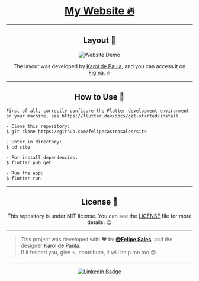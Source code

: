 <h1 align="center"><a href="https://felipecastrosales.com">My Website 🔥</a></h1>

---

<h2 align="center">Layout 🎨</h2>

   <p align="center">
      <img alt="Website Demo" title="Website Demo" src=".github/capa.png" />
   </p>

   <p align="center">
      The layout was developed by <a href="https://www.instagram.com/_kaamarketing/">Karol de Paula</a>, and you can access it on <a href="https://www.figma.com/file/kbTqwqaMPLWO9EyPhHI0sl/Felipe-Sales-%7C-Portf%C3%B3lio?node-id=0%3A1">Figma</a>. 🔥
   </p>

---

<h2 align="center">How to Use 🤔</h2>

   ```
   First of all, correctly configure the Flutter development environment on your machine, see https://flutter.dev/docs/get-started/install
   
   - Clone this repository:
   $ git clone https://github.com/felipecastrosales/site

   - Enter in directory:
   $ cd site

   - For install dependencies:
   $ flutter pub get

   - Run the app: 
   $ flutter run
   ```

---

<h2 align="center">License 📝</h2>

<p align="center">
   This repository is under MIT license. You can see the <a href="https://github.com/felipecastrosales/site/blob/master/LICENSE">LICENSE</a> file for more details. 😉
</p>

---

>This project was developed with ❤️ by **[@Felipe Sales](https://www.linkedin.com/in/felipecastrosales/)**, and the designer [Karol de Paula](https://www.behance.net/karolbarroso).<br>
If it helped you, give ⭐, contribute, it will help me too 😉

---

   <div align="center">

   [![Linkedin Badge](https://img.shields.io/badge/-Felipe%20Sales-292929?style=flat-square&logo=Linkedin&logoColor=white&link=https://www.linkedin.com/in/felipecastrosales/)](https://www.linkedin.com/in/felipecastrosales/)

   </div>
